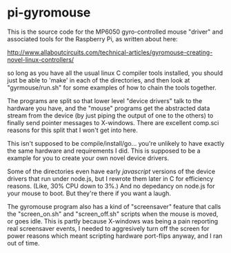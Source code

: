 # pi-gyromouse


This is the source code for the MP6050 gyro-controlled mouse "driver" and associated tools
for the Raspberry Pi, as written about here:

http://www.allaboutcircuits.com/technical-articles/gyromouse-creating-novel-linux-controllers/

so long as you have all the usual linux C compiler tools installed, you should just be able to 'make' in each of the directories, and then look at "gyrmouse/run.sh" for some examples of how to chain the tools together.

The programs are split so that lower level "device drivers" talk to the hardware you have, and the "mouse" programs get the abstracted data stream from the device (by just piping the output of one to the others) to finally send pointer messages to X-windows. There are excellent comp.sci reasons for this split that I won't get into here.

This isn't supposed to be compile/install/go... you're unlikely to have exactly the same hardware and requirements I did. This is supposed to be a example for you to create your own novel device drivers.

Some of the directories even have early _javascript_ versions of the device drivers that run under node.js, but I rewrote them later in C for efficiency reasons. (Like, 30% CPU down to 3%.) And no depedancy on node.js for your mouse to boot. But they're there if you want a laugh.

The gyromouse program also has a kind of "screensaver" feature that calls the "screen_on.sh" and "screen_off.sh" scripts when the mouse is moved, or goes idle. This is partly because X-windows was being a pain reporting real screensaver events, I needed to aggresively turn off the screen for power reasons which meant scripting hardware port-flips anyway, and I ran out of time.

